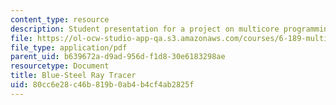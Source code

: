 ```yaml
---
content_type: resource
description: Student presentation for a project on multicore programming.
file: https://ol-ocw-studio-app-qa.s3.amazonaws.com/courses/6-189-multicore-programming-primer-january-iap-2007/80cc6e28c46b819b0ab4b4cf4ab2825f_bluesteel.pdf
file_type: application/pdf
parent_uid: b639672a-d9ad-956d-f1d8-30e6183298ae
resourcetype: Document
title: Blue-Steel Ray Tracer
uid: 80cc6e28-c46b-819b-0ab4-b4cf4ab2825f
---
```

